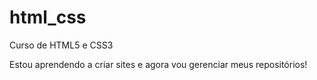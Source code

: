 # html_css
 Curso de HTML5 e CSS3

 Estou aprendendo a criar sites e agora vou gerenciar meus
 repositórios!
